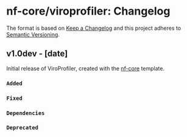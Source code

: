 # nf-core/viroprofiler: Changelog

The format is based on [Keep a Changelog](https://keepachangelog.com/en/1.0.0/)
and this project adheres to [Semantic Versioning](https://semver.org/spec/v2.0.0.html).

## v1.0dev - [date]

Initial release of ViroProfiler, created with the [nf-core](https://nf-co.re/) template.

### `Added`

### `Fixed`

### `Dependencies`

### `Deprecated`
